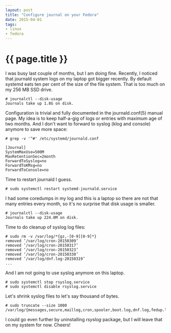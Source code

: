 ```yaml
---
layout: post
title: "Configure journal on your Fedora"
date: 2015-04-01
tags:
- linux
- fedora
---
```

{{ page.title }}
================

I was busy last couple of months, but I am doing fine. Recently, I noticed
that journald system logs on my laptop got bigger recently. By default systemd
eats ten per cent of the size of the file system. That is too much on my 256
MB SSD drive.

    # journalctl --disk-usage
    Journals take up 1.8G on disk.

Configuration is trivial and fully documented in the journald.conf(5) manual
page. My idea is to keep half-a-gig of logs or entries with maximum age of two
months. And I don't want to forward to syslog (klog and console) anymore to
save more space:

    # grep -v '^#' /etc/systemd/journald.conf

    [Journal]
    SystemMaxUse=500M
    MaxRetentionSec=2month
    ForwardToSyslog=no
    ForwardToKMsg=no
    ForwardToConsole=no

Time to restart journald I guess.

    # sudo systemctl restart systemd-journald.service

I had some coredumps in my log and this is a laptop so there are not that many
entries every month, so it's no surprise that disk usage is smaller.

    # journalctl --disk-usage
    Journals take up 224.0M on disk.

Time to do cleanup of syslog log files:

    # sudo rm -v /var/log/*{gz,-[0-9][0-9]*}
    removed ‘/var/log/cron-20150309’
    removed ‘/var/log/cron-20150317’
    removed ‘/var/log/cron-20150323’
    removed ‘/var/log/cron-20150330’
    removed ‘/var/log/dnf.log-20150319’
    ...

And I am not going to use syslog anymore on this laptop.

    # sudo systemctl stop rsyslog.service
    # sudo systemctl disable rsyslog.service

Let's shrink syslog files to let's say thousand of bytes.

    # sudo truncate --size 1000 /var/log/{messages,secure,maillog,cron,spooler,boot.log,dnf.log,fedup.log,firewalld,lastlog,upgrade.log,wtmp,yum.log}

I could go even further by uninstalling *rsyslog* package, but I will leave
that on my system for now. Cheers!
